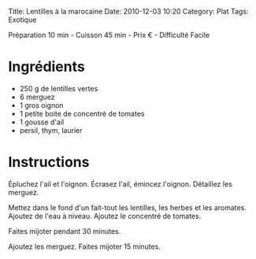 Title: Lentilles à la marocaine
Date: 2010-12-03 10:20
Category: Plat
Tags: Exotique

Préparation 10 min - Cuisson 45 min - Prix € - Difficulté Facile

# Ingrédients

- 250 g de lentilles vertes
- 6 merguez
- 1 gros oignon
- 1 petite boite de concentré de tomates
- 1 gousse d'ail
- persil, thym, laurier

# Instructions

Épluchez l'ail et l'oignon.
Écrasez l'ail, émincez l'oignon.
Détaillez les merguez.

Mettez dans le fond d'un fait-tout les lentilles, les herbes et les aromates.
Ajoutez de l'eau à niveau.
Ajoutez le concentré de tomates.

Faites mijoter pendant 30 minutes.

Ajoutez les merguez.
Faites mijoter 15 minutes.

